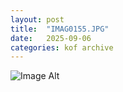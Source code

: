 ```yaml
---
layout:	post
title:	"IMAG0155.JPG"
date:	2025-09-06
categories:	kof archive
---
```


![Image Alt](https://k0f.github.io/assets/IMAG0155.JPG)